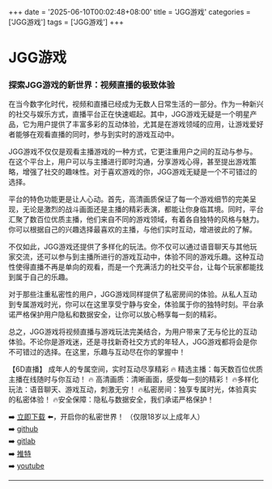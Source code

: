 +++
date = '2025-06-10T00:02:48+08:00'
title = 'JGG游戏'
categories = ['JGG游戏']
tags = ['JGG游戏']
+++

# JGG游戏

### 探索JGG游戏的新世界：视频直播的极致体验

在当今数字化时代，视频和直播已经成为无数人日常生活的一部分。作为一种新兴的社交与娱乐方式，直播平台正在快速崛起。其中，JGG游戏无疑是一个明星产品，它为用户提供了丰富多彩的互动体验，尤其是在游戏领域的应用，让游戏爱好者能够在观看直播的同时，参与到实时的游戏互动中。

JGG游戏不仅仅是观看主播游戏的一种方式，它更注重用户之间的互动与参与。在这个平台上，用户可以与主播进行即时沟通，分享游戏心得，甚至提出游戏策略，增强了社交的趣味性。对于喜欢游戏的你，JGG游戏无疑是一个不可错过的选择。

平台的特色功能更是让人心动。首先，高清画质保证了每一个游戏细节的完美呈现，无论是激烈的战斗画面还是主播的精彩表演，都能让你身临其境。同时，平台汇聚了数百位优质主播，他们来自不同的游戏领域，有着各自独特的风格与魅力。你可以根据自己的兴趣选择最喜欢的主播，与他们实时互动，增进彼此的了解。

不仅如此，JGG游戏还提供了多样化的玩法。你不仅可以通过语音聊天与其他玩家交流，还可以参与到主播所进行的游戏互动中，体验不同的游戏乐趣。这种互动性使得直播不再是单向的观看，而是一个充满活力的社交平台，让每个玩家都能找到属于自己的乐趣。

对于那些注重私密性的用户，JGG游戏同样提供了私密房间的体验。从私人互动到专属游戏时光，你可以在这里享受宁静与安全，体验属于你的独特时刻。平台承诺严格保护用户隐私和数据安全，让你可以放心畅享每一刻的精彩。

总之，JGG游戏将视频直播与游戏玩法完美结合，为用户带来了无与伦比的互动体验。不论你是游戏迷，还是寻找新奇社交方式的年轻人，JGG游戏都将会是你不可错过的选择。在这里，乐趣与互动尽在你的掌握中！

【6D直播】
成年人的专属空间，实时互动尽享精彩
🔥 精选主播：每天数百位优质主播在线随时与你互动！
🔥 高清画质：清晰画面，感受每一刻的精彩！
🔥多样化玩法：语音聊天、游戏互动，刺激无穷！
🔥私密房间：独享专属时光，体验真实的私密体验！
🔥安全保障：隐私与数据安全，我们承诺严格保护！

➡️ [立即下载](https://down123.s3.ap-east-1.amazonaws.com/down/down.html?channelCode=blog) ⬅️，开启你的私密世界！ （仅限18岁以上成年人）  
➡️ [github](https://aldult-live.github.io/)  
➡️ [gitlab](https://seo-09598d.gitlab.io/)  
➡️ [推特](https://x.com/wegame33)  
➡️ [youtube](https://www.youtube.com/@6Dlive)  

---
